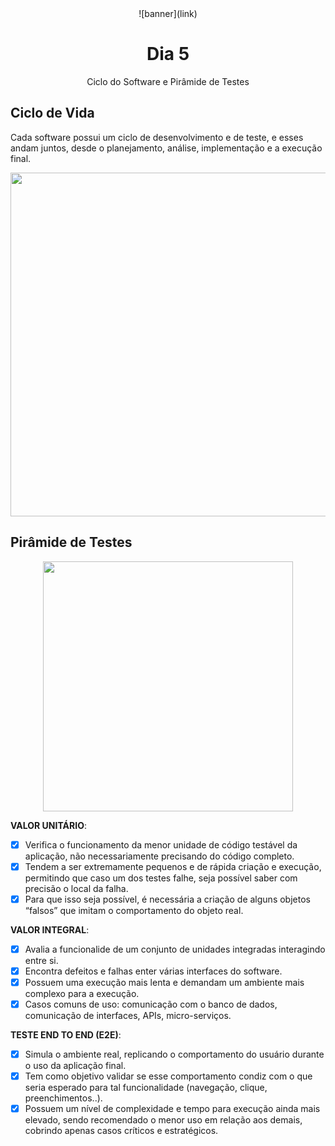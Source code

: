 <div align="center">
    ![banner](link)
    <h1> Dia 5 </h1>
    <p>Ciclo do Software e Pirâmide de Testes</p>
</div>

## Ciclo de Vida 
Cada software possui um ciclo de desenvolvimento e de teste, e esses andam juntos, desde o planejamento, análise, implementação e a execução final.

<div align="center">
    <img src="https://dkrn4sk0rn31v.cloudfront.net/2018/01/08121228/modelo-cascata.png" width="550px">
</div>

## Pirâmide de Testes
<div align="center">
    <img src="https://lab.vortx.com.br/content/images/2021/08/piramide-testes.jpg" width="400px">
</div>


**VALOR UNITÁRIO**: 
- [x] Verifica o funcionamento da menor unidade de código testável da aplicação, não necessariamente precisando do código completo.
- [x] Tendem a ser extremamente pequenos e de rápida criação e execução, permitindo que caso um dos testes falhe, seja possível saber com precisão o local da falha.
- [x] Para que isso seja possível, é necessária a criação de alguns objetos “falsos” que imitam o comportamento do objeto real.

**VALOR INTEGRAL**: 
- [x] Avalia a funcionalide de um conjunto de unidades integradas interagindo entre si.
- [x] Encontra defeitos e falhas enter várias interfaces do software.
- [x] Possuem uma execução mais lenta e demandam um ambiente mais complexo para a execução.
- [x] Casos comuns de uso: comunicação com o banco de dados, comunicação de interfaces, APIs, micro-serviços.

**TESTE END TO END (E2E)**: 
- [x] Simula o ambiente real, replicando o comportamento do usuário durante o uso da aplicação final.
- [x] Tem como objetivo validar se esse comportamento condiz com o que seria esperado para tal funcionalidade (navegação, clique, preenchimentos..).
- [x] Possuem um nível de complexidade e tempo para execução ainda mais elevado, sendo recomendado o menor uso em relação aos demais, cobrindo apenas casos críticos e estratégicos.
